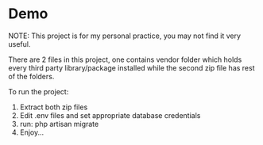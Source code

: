 # Demo
NOTE: This project is for my personal practice, you may not find it very useful.

There are 2 files in this project, one contains vendor folder which holds every third party library/package installed while the second zip file has rest of the folders.

To run the project:
1. Extract both zip files
2. Edit .env files and set appropriate database credentials
3. run: 
      php artisan migrate
4. Enjoy...
